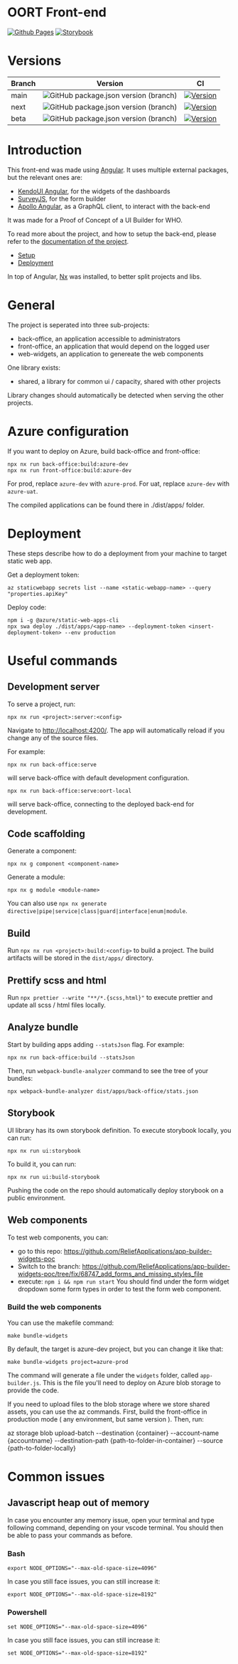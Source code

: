 OORT Front-end
=======
[![Github Pages](https://github.com/ReliefApplications/ems-frontend/actions/workflows/github-pages.yml/badge.svg)](https://github.com/ReliefApplications/ems-frontend/actions/workflows/github-pages.yml)
[![Storybook](https://github.com/ReliefApplications/ems-frontend/actions/workflows/storybook.yml/badge.svg)](https://github.com/ReliefApplications/ems-frontend/actions/workflows/storybook.yml)

# Versions

Branch | Version | CI
--- | --- | ---
main | ![GitHub package.json version (branch)](https://img.shields.io/github/package-json/v/ReliefApplications/ems-frontend/main) | [![Version](https://github.com/ReliefApplications/ems-frontend/actions/workflows/ci.yml/badge.svg?branch=main)](https://github.com/ReliefApplications/ems-frontend/actions/workflows/ci.yml)
next | ![GitHub package.json version (branch)](https://img.shields.io/github/package-json/v/ReliefApplications/ems-frontend/next?color=6ded5a) | [![Version](https://github.com/ReliefApplications/ems-frontend/actions/workflows/ci.yml/badge.svg?branch=next)](https://github.com/ReliefApplications/ems-frontend/actions/workflows/ci.yml)
beta | ![GitHub package.json version (branch)](https://img.shields.io/github/package-json/v/ReliefApplications/ems-frontend/beta?color=ecf495) | [![Version](https://github.com/ReliefApplications/ems-frontend/actions/workflows/ci.yml/badge.svg?branch=beta)](https://github.com/ReliefApplications/ems-frontend/actions/workflows/ci.yml)

# Introduction

This front-end was made using [Angular](https://angular.io/). It uses multiple external packages, but the relevant ones are:

*   [KendoUI Angular](https://www.telerik.com/kendo-angular-ui), for the widgets of the dashboards
*   [SurveyJS](https://surveyjs.io/), for the form builder
*   [Apollo Angular](https://www.apollographql.com/docs/angular/), as a GraphQL client, to interact with the back-end

It was made for a Proof of Concept of a UI Builder for WHO.

To read more about the project, and how to setup the back-end, please refer to the [documentation of the project](https://gitlab.com/who-ems/ui-doc).

*   [Setup](https://gitlab.com/who-ems/ui-doc#how-to-setup)
*   [Deployment](https://gitlab.com/who-ems/ui-doc#how-to-deploy)

In top of Angular, [Nx](https://nx.dev/) was installed, to better split projects and libs.


# General

The project is seperated into three sub-projects:
- back-office, an application accessible to administrators
- front-office, an application that would depend on the logged user
- web-widgets, an application to genereate the web components

One library exists:
- shared, a library for common ui / capacity, shared with other projects

Library changes should automatically be detected when serving the other projects.

# Azure configuration

If you want to deploy on Azure, build back-office and front-office:
```
npx nx run back-office:build:azure-dev
npx nx run front-office:build:azure-dev
```

For prod, replace `azure-dev` with `azure-prod`.
For uat, replace `azure-dev` with `azure-uat`.

The compiled applications can be found there in ./dist/apps/ folder.

# Deployment

These steps describe how to do a deployment from your machine to target static web app.

Get a deployment token:
```
az staticwebapp secrets list --name <static-webapp-name> --query "properties.apiKey"
```

Deploy code:
```
npm i -g @azure/static-web-apps-cli
npx swa deploy ./dist/apps/<app-name> --deployment-token <insert-deployment-token> --env production
```

# Useful commands

## Development server

To serve a project, run:
```
npx nx run <project>:server:<config>
```
Navigate to [http://localhost:4200/](http://localhost:4200/). The app will automatically reload if you change any of the source files.

For example:

```
npx nx run back-office:serve
```

will serve back-office with default development configuration.

```
npx nx run back-office:serve:oort-local
```

will serve back-office, connecting to the deployed back-end for development.

## Code scaffolding

Generate a component:
```
npx nx g component <component-name>
```

Generate a module:
```
npx nx g module <module-name>
```

You can also use `npx nx generate directive|pipe|service|class|guard|interface|enum|module`.


## Build

Run `npx nx run <project>:build:<config>` to build a project. The build artifacts will be stored in the `dist/apps/` directory.

## Prettify scss and html

Run `npx prettier --write "**/*.{scss,html}"` to execute prettier and update all scss / html files locally.

## Analyze bundle

Start by building apps adding `--statsJson` flag. For example:

```
npx nx run back-office:build --statsJson
```

Then, run `webpack-bundle-analyzer` command to see the tree of your bundles:

```
npx webpack-bundle-analyzer dist/apps/back-office/stats.json
```

## Storybook

UI library has its own storybook definition. To execute storybook locally, you can run:

```
npx nx run ui:storybook
```

To build it, you can run:
```
npx nx run ui:build-storybook
```

Pushing the code on the repo should automatically deploy storybook on a public environment.

## Web components

To test web components, you can:
- go to this repo: https://github.com/ReliefApplications/app-builder-widgets-poc
- Switch to the branch: https://github.com/ReliefApplications/app-builder-widgets-poc/tree/fix/68747_add_forms_and_missing_styles_file
- execute: `npm i && npm run start`
You should find under the form widget dropdown some form types in order to test the form web component.

### Build the web components

You can use the makefile command:
```
make bundle-widgets
```

By default, the target is azure-dev project, but you can change it like that:
```
make bundle-widgets project=azure-prod
```

The command will generate a file under the `widgets` folder, called `app-builder.js`.
This is the file you'll need to deploy on Azure blob storage to provide the code.

If you need to upload files to the blob storage where we store shared assets, you can use the az commands.
First, build the front-office in production mode ( any environment, but same version ).
Then, run:

az storage blob upload-batch --destination {container} --account-name {accountname} --destination-path {path-to-folder-in-container} --source {path-to-folder-locally}

# Common issues

## Javascript heap out of memory

In case you encounter any memory issue, open your terminal and type following command, depending on your vscode terminal.
You should then be able to pass your commands as before.

### Bash

```
export NODE_OPTIONS="--max-old-space-size=4096"
```

In case you still face issues, you can still increase it:

```
export NODE_OPTIONS="--max-old-space-size=8192"
```

### Powershell

```
set NODE_OPTIONS="--max-old-space-size=4096"
```

In case you still face issues, you can still increase it:

```
set NODE_OPTIONS="--max-old-space-size=8192"
```
